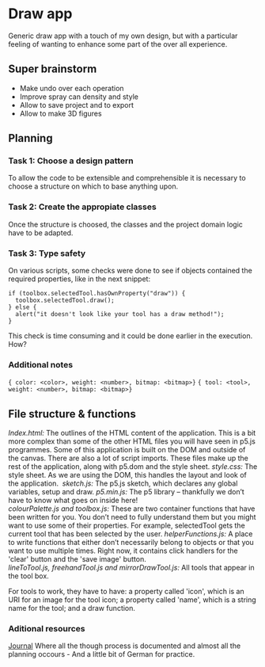 
# Draw app

Generic draw app with a touch of my own design, but with a particular feeling of wanting to enhance some part of the over all experience.

## Super brainstorm

- Make undo over each operation
- Improve spray can density and style
- Allow to save project and to export
- Allow to make 3D figures

## Planning

### Task 1: Choose a design pattern

To allow the code to be extensible and comprehensible it is necessary to choose a structure on which to base anything upon.

### Task 2: Create the appropiate classes

Once the structure is choosed, the classes and the project domain logic have to be adapted.

### Task 3: Type safety

On various scripts, some checks were done to see if objects contained the required properties, like in the next snippet:

```
if (toolbox.selectedTool.hasOwnProperty("draw")) {
  toolbox.selectedTool.draw();
} else {
  alert("it doesn't look like your tool has a draw method!");
}
```

This check is time consuming and it could be done earlier in the execution. How?

### Additional notes

```{ color: <color>, weight: <number>, bitmap: <bitmap>}```
```{ tool: <tool>, weight: <number>, bitmap: <bitmap>}```

## File structure & functions

*Index.html:* The outlines of the HTML content of the application. This is a bit more complex than some of the other HTML files you will have seen in p5.js programmes. Some of this application is built on the DOM and outside of the canvas. There are also a lot of script imports. These files make up the rest of the application, along with p5.dom and the style sheet.
*style.css:* The style sheet. As we are using the DOM, this handles the layout and look of the application. 
*sketch.js:* The p5.js sketch, which declares any global variables, setup and draw.
*p5.min.js:* The p5 library – thankfully we don’t have to know what goes on inside here!
*colourPalette.js and toolbox.js:* These are two container functions that have been written for you. You don’t need to fully understand them but you might want to use some of their properties. For example, selectedTool gets the current tool that has been selected by the user.
*helperFunctions.js:* A place to write functions that either don’t necessarily belong to objects or that you want to use multiple times. Right now, it contains click handlers for the 'clear' button and the 'save image' button.
*lineToTool.js, freehandTool.js and mirrorDrawTool.js:* All tools that appear in the tool box. 

For tools to work, they have to have: a property called 'icon', which is an URI for an image for the tool icon; a property called 'name', which is a string name for the tool; and a draw function.

### Aditional resources

[Journal](https://docs.google.com/document/d/1YfSfQXn442uYNtxgi3IpvSF41wdDeOncpdcn3jXqh2c/edit?usp=sharing) Where all the though process is documented and almost all the planning occours - And a little bit of German for practice.